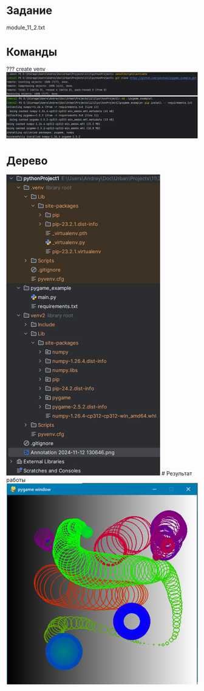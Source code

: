 # Задание
module_11_2.txt
# Команды
??? create venv
<img src="Annotation 2024-11-12 132353.png"/>
<img src="Annotation 2024-11-12 132457.png"/>
# Дерево
<img src="Annotation 2024-11-12 130646.png"/>
# Результат работы
<img src="Annotation 2024-11-12 132810.png"/>

